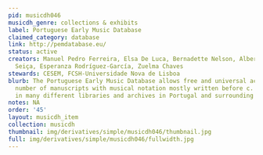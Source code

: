 ```yaml
---
pid: musicdh046
musicdh_genre: collections & exhibits
label: Portuguese Early Music Database
claimed_category: database
link: http://pemdatabase.eu/
status: active
creators: Manuel Pedro Ferreira, Elsa De Luca, Bernadette Nelson, Alberto Medina de
  Seiça, Esperanza Rodríguez-García, Zuelma Chaves
stewards: CESEM, FCSH-Universidade Nova de Lisboa
blurb: The Portuguese Early Music Database allows free and universal access to a large
  number of manuscripts with musical notation mostly written before c. 1650 preserved
  in many different libraries and archives in Portugal and surrounding Spanish locations.
notes: NA
order: '45'
layout: musicdh_item
collection: musicdh
thumbnail: img/derivatives/simple/musicdh046/thumbnail.jpg
full: img/derivatives/simple/musicdh046/fullwidth.jpg
---
```

